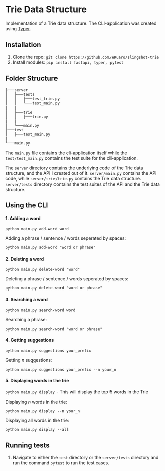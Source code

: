 # Trie Data Structure
Implementation of a Trie data structure. The CLI-application was created using [Typer](https://typer.tiangolo.com/).

## Installation
1. Clone the repo:
   `git clone https://github.com/eRuaro/slingshot-trie`
2. Install modules:
    `pip install fastapi, typer, pytest`

## Folder Structure
```
├───server
│   ├───tests
│   │   ├───test_trie.py  
│   │   └───test_main.py
|   |
│   ├───trie
│   │   ├───trie.py
|   |
│   └───main.py
├───test
│   ├───test_main.py
|
└───main.py
```

The `main.py` file contains the cli-application itself while the `test/test_main.py` contains the test suite for the cli-application.

The `server` directory contains the underlying code of the Trie data structure, and the API I created out of it. `server/main.py` contains the API code, while `server/trie/trie.py` contains the Trie data structure. `server/tests` directory contains the test suites of the API and the Trie data structure.

## Using the CLI
#### 1. Adding a word
   `python main.py add-word word`
   
   Adding a phrase / sentence / words seperated by spaces:

   `python main.py add-word "word or phrase"`
#### 2. Deleting a word
   `python main.py delete-word "word"`
   
   Deleting a phrase / sentence / words seperated by spaces:
   
   `python main.py delete-word "word or phrase"`
#### 3. Searching a word
   `python main.py search-word word`
   
   Searching a phrase:

   `python main.py search-word "word or phrase"`
#### 4. Getting suggestions 
   `python main.py suggestions your_prefix`
   
   Getting *n* suggestions:

   `python main.py suggestions your_prefix --n your_n`
#### 5. Displaying words in the trie
   `python main.py display`
    - This will display the top 5 words in the Trie
   
   Displaying *n* words in the trie:

   `python main.py display --n your_n`
   
   Displaying all words in the trie:

   `python main.py display --all`
## Running tests
1. Navigate to either the `test` directory or the `server/tests` directory and run the command `pytest` to run the test cases.
